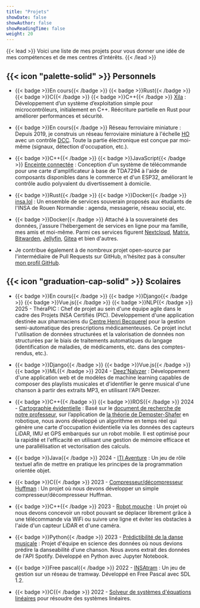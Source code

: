 ```yaml
---
title: "Projets"
showDate: false
showAuthor: false
showReadingTime: false
weight: 20
---
```


{{< lead >}}
Voici une liste de mes projets pour vous donner une idée de mes compétences et de mes centres d'intérêts.
{{< /lead >}}

## {{< icon "palette-solid" >}} Personnels

- {{< badge >}}En cours{{< /badge >}} {{< badge >}}Rust{{< /badge >}} {{< badge >}}C{{< /badge >}} {{< badge >}}C++{{< /badge >}} [Xila](https://xila.dev) : Développement d’un système d’exploitation simple pour microcontrôleurs, initialement en C++. Réécriture partielle en Rust pour améliorer performances et sécurité.

- {{< badge >}}En cours{{< /badge >}} Réseau ferroviaire miniature : Depuis 2019, je construis un réseau ferroviaire miniature à l'échelle [HO](https://fr.wikipedia.org/wiki/%C3%89chelles_de_train_miniature#%C3%89chelle_HO) avec un contrôle [DCC](https://fr.wikipedia.org/wiki/Digital_Command_Control). Toute la partie électronique est conçue par moi-même (signaux, détection d'occupation, etc.).

- {{< badge >}}C++{{< /badge >}} {{< badge >}}JavaScript{{< /badge >}} [Enceinte connectée](https://github.com/AlixANNERAUD/Connected_speaker) : Conception d'un système de télécommande pour une carte d'amplificateur à base de TDA7294 à l'aide de composants disponibles dans le commerce et d'un ESP32, améliorant le contrôle audio polyvalent du divertissement à domicile.

- {{< badge >}}Rust{{< /badge >}} {{< badge >}}Docker{{< /badge >}} [insa.lol](https://insa.lol/) : Un ensemble de services souverain proposés aux étudiants de l'INSA de Rouen Normandie : agenda, messagerie, réseau social, etc.
  
- {{< badge >}}Docker{{< /badge >}} Attaché à la souveraineté des données, j'assure l'hébergement de services en ligne pour ma famille, mes amis et moi-même. Parmi ces services figurent [Nextcloud](https://nextcloud.com/), [Matrix](https://matrix.org/), [Bitwarden](https://bitwarden.com/), [Jellyfin](https://jellyfin.org/), [Gitea](https://about.gitea.com/) et bien d'autres.

- Je contribue également à de nombreux projet open-source par l'intermédiaire de Pull Requests sur GitHub, n'hésitez pas à consulter [mon profil GitHub](https://github.com/AlixANNERAUD).

## {{< icon "graduation-cap-solid" >}} Scolaires

- {{< badge >}}En cours{{< /badge >}} {{< badge >}}Django{{< /badge >}} {{< badge >}}Vue.js{{< /badge >}} {{< badge >}}NLP{{< /badge >}} 2025 - ThéraPIC : Chef de projet au sein d'une équipe agile dans le cadre des Projets INSA Certifiés (PIC). Développement d'une application destinée aux pharmaciens du [Centre Henri Becquerel](https://www.becquerel.fr/) pour la gestion semi-automatique des prescriptions médicamenteuses. Ce projet inclut l'utilisation de données structurées et la valorisation de données non structurées par le biais de traitements automatiques du langage (identification de maladies, de médicaments, etc. dans des comptes-rendus, etc.).

- {{< badge >}}Django{{< /badge >}} {{< badge >}}Vue.js{{< /badge >}} {{< badge >}}ML{{< /badge >}} 2024 - [Deez'Nalyzer](https://github.com/AlixANNERAUD/Deez_Nalyzer) : Développement d'une application web et de modèles de machine learning capables de composer des playlists musicales et d'identifier le genre musical d'une chanson à partir des extraits MP3, en utilisant l'API Deezer.

- {{< badge >}}C++{{< /badge >}} {{< badge >}}ROS{{< /badge >}} 2024 - [Cartographie évidentielle](https://github.com/AlixANNERAUD/Evidential_occupancy_map) : Basé sur le [document de recherche de notre professeur](https://www.researchgate.net/publication/337171728_25D_Evidential_Grids_for_Dynamic_Object_Detection), sur l’application de [la théorie de Dempster-Shafer](https://en.wikipedia.org/wiki/Dempster%E2%80%93Shafer_theory) en robotique, nous avons développé un algorithme en temps réel qui génère une carte d'occupation évidentielle via les données des capteurs LiDAR, IMU et GPS embarqués sur un robot mobile. Il est optimisé pour la rapidité et l'efficacité en utilisant une gestion de mémoire efficace et une parallélisation et vectorisation des calculs.

- {{< badge >}}Java{{< /badge >}} 2024 - [ITI Aventure](https://github.com/AlixANNERAUD/ITI_aventure) : Un jeu de rôle textuel afin de mettre en pratique les principes de la programmation orientée objet.

- {{< badge >}}C{{< /badge >}} 2023 - [Compresseur/décompresseur Huffman](https://github.com/AlixANNERAUD/Huffman_compressor) : Un projet où nous devons développer un simple compresseur/décompresseur Huffman.

- {{< badge >}}C++{{< /badge >}} 2023 - [Robot mouche](https://github.com/AlixANNERAUD/Robot_Mouche) : Un projet où nous devons concevoir un robot pouvant se déplacer librement grâce à une télécommande via WiFi ou suivre une ligne et éviter les obstacles à l'aide d'un capteur LiDAR et d'une caméra.

- {{< badge >}}Python{{< /badge >}} 2023 - [Prédictibilité de la danse musicale](https://github.com/AlixANNERAUD/Music_danceability_prediction) : Projet d'équipe en science des données où nous devions prédire la danseabilité d'une chanson. Nous avons extrait des données de l'API Spotify. Développé en Python avec Jupyter Notebook.

- {{< badge >}}Free pascal{{< /badge >}} 2022 - [INSAtram](https://github.com/AlixANNERAUD/INSAtram) : Un jeu de gestion sur un réseau de tramway. Développé en Free Pascal avec SDL 1.2.

- {{< badge >}}C{{< /badge >}} 2022 - [Solveur de systèmes d'équations linéaires](https://github.com/AlixANNERAUD/System_of_linear_equations_solver) pour résoudre des systèmes linéaires.

